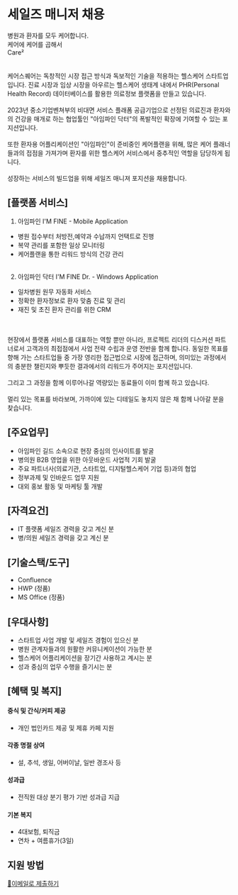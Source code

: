 # 세일즈 매니저 채용

병원과 환자를 모두 케어합니다.<br />
케어에 케어를 곱해서<br />
Care²<br />
<br />
<br />
케어스퀘어는 독창적인 시장 접근 방식과 독보적인 기술을 적용하는 헬스케어 스타트업입니다. 진료 시장과 임상 시장을 아우르는 헬스케어 생태계 내에서 PHR(Personal Health Record) 데이터베이스를 활용한 의료정보 플랫폼을 만들고 있습니다. 
<br /><br />
2023년 중소기업벤쳐부의 비대면 서비스 플래폼 공급기업으로 선정된 의료진과 환자와의 건강을 매개로 하는 협업툴인 "아임파인 닥터"의 폭발적인 확장에 기여할 수 있는 포지션입니다.
<br /><br />
또한 환자용 어플리케이션인 "아임파인"이 준비중인 케어플랜을 위해, 많은 케어 플래너들과의 접점을 가져가며 환자를 위한 헬스케어 서비스에서 중추적인 역할을 담당하게 됩니다.
<br /><br />
성장하는 서비스의 빌드업을 위해 세일즈 매니져 포지션을 채용합니다.

## [플랫폼 서비스]

1. 아임파인 I'M FINE - Mobile Application
 - 병원 접수부터 처방전,예약과 수납까지 언택트로 진행
 - 복약 관리를 포함한 일상 모니터링
 - 케어플랜을 통한 리워드 방식의 건강 관리
<br /><br />

2. 아임파인 닥터 I'M FINE Dr. - Windows Application
 - 일차병원 원무 자동화 서비스
 - 정확한 환자정보로 환자 맞춤 진료 및 관리
 - 재진 및 초진 환자 관리를 위한 CRM

<br /><br />
현장에서 플랫폼 서비스를 대표하는 역할 뿐만 아니라, 프로젝트 리더의 디스커션 파트너로서 고객과의 최접점에서 사업 전략 수립과 운영 전반을 함께 합니다. 동일한 목표를 향해 가는 스타트업들 중 가장 영리한 접근법으로 시장에 접근하며, 의미있는 과정에서의 충분한 챌린지와 뿌듯한 결과에서의 리워드가 주어지는 포지션입니다.
<br /><br />
그리고 그 과정을 함께 이루어나갈 역량있는 동료들이 이미 함께 하고 있습니다. 
<br /><br />
멀리 있는 목표를 바라보며, 가까이에 있는 디테일도 놓치지 않은 채 
함께 나아갈 분을 찾습니다.


## [주요업무]

- 아임파인 길드 소속으로 현장 중심의 인사이트를 발굴
- 병의원 B2B 영업을 위한 아웃바운드 사업적 기회 발굴
- 주요 파트너사(의료기관, 스타트업, 디지털헬스케어 기업 등)과의 협업
- 정부과제 및 인바운드 업무 지원
- 대외 홍보 활동 및 마케팅 툴 개발

## [자격요건]

- IT 플랫폼 세일즈 경력을 갖고 계신 분
- 병/의원 세일즈 경력을 갖고 계신 분

## [기술스택/도구]
- Confluence
- HWP (정품)
- MS Office (정품)

## [우대사항]
- 스타트업 사업 개발 및 세일즈 경험이 있으신 분
- 병원 관계자들과의 원활한 커뮤니케이션이 가능한 분
- 헬스케어 어플리케이션을 장기간 사용하고 계시는 분
- 성과 중심의 업무 수행을 즐기시는 분

## [혜택 및 복지]

#### 중식 및 간식/커피 제공
- 개인 법인카드 제공 및 제휴 카페 지원


#### 각종 명절 상여
  - 설, 추석, 생일, 어버이날, 일반 경조사 등

#### 성과급
  - 전직원 대상 분기 평가 기반 성과급 지급

#### 기본 복지
  - 4대보험, 퇴직금
  - 연차 + 여름휴가(3일)


## 지원 방법
[📧이메일로 제출하기](../apply/others.md)